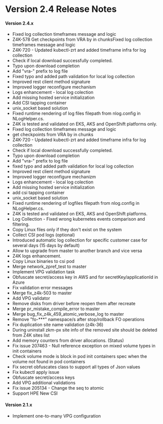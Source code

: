 # Version 2.4 Release Notes

#### Version 2.4.x

- Fixed log collection timeframes message and logic
- Z4K-578 Get checkpoints from VRA by in chunksFixed log collection timeframes message and logic
- Z4K-720 - Updated kubectl-zrt and added timeframe infra for log collection
- Check if local download successfully completed.  
- Typo upon download completion
- Add "vra-" prefix to log file
- Fixed typo and added path validation for local log collection
- Improved rest client method signature
- Improved logger reconfigure mechanism
- Logs enhancement - local log colection
- Add missing hosted service initialization
- Add CSI tapping container
- unix_socket based solution
- Fixed runtime rendering of log files filepath from nlog.config in NLogHelper.cs.
- Z4K is tested and validated on EKS, AKS and OpenShift platforms only.
- Fixed log collection timeframes message and logic
-  get checkpoints from VRA by in chunks
- Z4K-720 - Updated kubectl-zrt and added timeframe infra for log collection
- Check if local download successfully completed.
- Typo upon download completion
- Add "vra-" prefix to log file
- fixed typo and added path validation for local log collection
- Improved rest client method signature
- Improved logger reconfigure mechanizm
- Logs enhancement - local log colection
- Add missing hosted service initialization
- add csi tapping container
- unix_socket based solution
- Fixed runtime rendering of logfiles filepath from nlog.config in NLogHelper.cs.
- Z4K is tested and validated on EKS, AKS and OpenShift platforms.
- Log Collection - Fixed wrong kubernetes events comparison and filtering.
- Copy Linux files only if they don't exist on the system
- Collect CSI pod logs (optional)
- Introduced automatic log collection for specific customer case for several days (15 days by default)
- Allow to upgrade from master to another branch and vice versa
- Z4K logs enhancement.
- Copy Linux binaries to csi pod
- Merge network_zpref_test to master
- Implement VPG validation task
- Obfuscate secret/access key in AWS and for secretKey/applicationId in Azure
- Fix validation error messages
- Merge fix_z4k-503 to master
- Add VPG validator
- Remove disks from driver before reopen them after recreate
- Merge pr_mistake_compile_error to master
- Merge bug_fix_z4k_459_atomic_verbose_log to master
- Remove "fo-***" namespace/s after stop/rollback FO operations
- Fix duplication site name validation (z4k-36)
- During uninstall zkm-px site info of the removed site should be deleted from Z4K sites list
- Add memory counters from driver allocations. (Status)
- Fix issue 207463 - Null reference exception on mixed volume types in init containers
- Check volume mode is block in pod init containers spec when the volume not found in pod containers
- Fix secret obfuscates class to support all types of Json values
- Fix kubectl apply issue
- Obfuscate secret/access keys
- Add VPG additional validations
- Fix issue 205134 - Change the seq to atomic 
- Support HPE New CSI

#### Version 2.1.x
- Implement one-to-many VPG configuration
